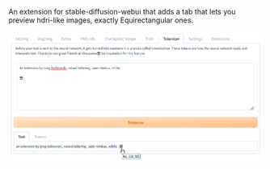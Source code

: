 An extension for stable-diffusion-webui that adds a tab that lets you preview hdri-like images, exactly Equirectangular ones.


![](about.png)
